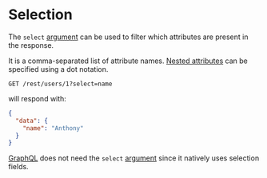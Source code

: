 # Selection

The `select` [argument](rpc.md#rpc) can be used to filter which attributes are
present in the response.

It is a comma-separated list of attribute names.
[Nested attributes](relations.md#populating-nested-collections) can be
specified using a dot notation.

```HTTP
GET /rest/users/1?select=name
```

will respond with:

```json
{
  "data": {
    "name": "Anthony"
  }
}
```

[GraphQL](graphql.md#selection-and-population) does not need the
`select` [argument](rpc.md#rpc) since it natively uses selection fields.

